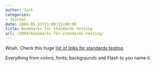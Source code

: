 ```yaml
---
author: Jack
categories:
- Journal
date: 2004-05-31T11:09:11+00:00
title: Bookmarks for standards testing
url: /2004/bookmarks-for-standards-testing/
---
```


Woah. Check this huge [list of links for standards testing][1].

Everything from colors, fonts, backgrounds and Flash to you name it.

 [1]: http://www.fawny.org/webstandards/bookmarks/bookmarks-040526.html